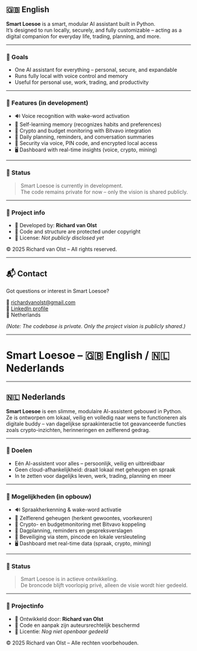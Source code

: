 ## 🇬🇧 English

**Smart Loesoe** is a smart, modular AI assistant built in Python.  
It’s designed to run locally, securely, and fully customizable – acting as a digital companion for everyday life, trading, planning, and more.

---

### 🎯 Goals

- One AI assistant for everything – personal, secure, and expandable
- Runs fully local with voice control and memory
- Useful for personal use, work, trading, and productivity

---

### 🧠 Features (in development)

- 🔊 Voice recognition with wake-word activation
- 🧠 Self-learning memory (recognizes habits and preferences)
- 💸 Crypto and budget monitoring with Bitvavo integration
- 📅 Daily planning, reminders, and conversation summaries
- 🔐 Security via voice, PIN code, and encrypted local access
- 🖥️ Dashboard with real-time insights (voice, crypto, mining)

---

### 🚀 Status

> Smart Loesoe is currently in development.  
> The code remains private for now – only the vision is shared publicly.

---

### 📌 Project info

- 👤 Developed by: **Richard van Olst**
- 🔐 Code and structure are protected under copyright
- 📄 License: *Not publicly disclosed yet*

© 2025 Richard van Olst – All rights reserved.

---

## 📬 Contact

Got questions or interest in Smart Loesoe?

📧 richardvanolst@gmail.com  
🔗 [LinkedIn profile](https://www.linkedin.com/in/richard-van-olst-558188367/)  
📍 Netherlands

_(Note: The codebase is private. Only the project vision is publicly shared.)_

---

# Smart Loesoe – 🇬🇧 English / 🇳🇱 Nederlands

---

## 🇳🇱 Nederlands

**Smart Loesoe** is een slimme, modulaire AI-assistent gebouwd in Python.  
Ze is ontworpen om lokaal, veilig en volledig naar wens te functioneren als digitale buddy – van dagelijkse spraakinteractie tot geavanceerde functies zoals crypto-inzichten, herinneringen en zelflerend gedrag.

---

### 🎯 Doelen

- Eén AI-assistent voor alles – persoonlijk, veilig en uitbreidbaar
- Geen cloud-afhankelijkheid: draait lokaal met geheugen en spraak
- In te zetten voor dagelijks leven, werk, trading, planning en meer

---

### 🧠 Mogelijkheden (in opbouw)

- 🔊 Spraakherkenning & wake-word activatie
- 🧠 Zelflerend geheugen (herkent gewoontes, voorkeuren)
- 💸 Crypto- en budgetmonitoring met Bitvavo koppeling
- 📅 Dagplanning, reminders en gespreksverslagen
- 🔐 Beveiliging via stem, pincode en lokale versleuteling
- 🖥️ Dashboard met real-time data (spraak, crypto, mining)

---

### 🚀 Status

> Smart Loesoe is in actieve ontwikkeling.  
> De broncode blijft voorlopig privé, alleen de visie wordt hier gedeeld.

---

### 📌 Projectinfo

- 👤 Ontwikkeld door: **Richard van Olst**
- 🔐 Code en aanpak zijn auteursrechtelijk beschermd
- 📄 Licentie: *Nog niet openbaar gedeeld*

© 2025 Richard van Olst – Alle rechten voorbehouden.


